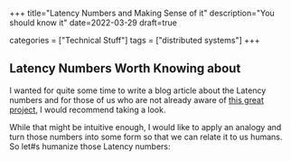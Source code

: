 +++
title="Latency Numbers and Making Sense of it"
description="You should know it"
date=2022-03-29
draft=true

categories = ["Technical Stuff"]
tags = ["distributed systems"]
+++

## Latency Numbers Worth Knowing about

I wanted for quite some time to write a blog article about the Latency numbers and for those of us who are not already
aware of [this great project](https://colin-scott.github.io/personal_website/research/interactive_latency.html), I would recommend taking a look.

While that might be intuitive enough, I would like to apply an analogy and turn those numbers into some form so that we can
relate it to us humans. So let#s humanize those Latency numbers:



